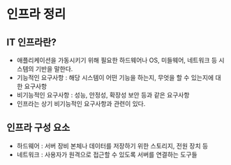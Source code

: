 # 인프라 정리
## IT 인프라란?
- 애플리케이션을 가동시키기 위해 필요한 하드웨어나 OS, 미들웨어, 네트워크 등 시스템의 기반을 말한다.
- 기능적인 요구사항 : 해당 시스템이 어떤 기능을 하는지, 무엇을 할 수 있는지에 대한 요구사항
- 비기능적인 요구사항 : 성능, 안정성, 확장성 보안 등과 같은 요구사항
- 인프라는 상기 비기능적인 요구사항과 관련이 있다.

## 인프라 구성 요소
- 하드웨어 : 서버 장비 본체나 데이터를 저장하기 위한 스토리지, 전원 장치 등
- 네트워크 : 사용자가 원격으로 접근할 수 있도록 서버를 연결하는 도구들
